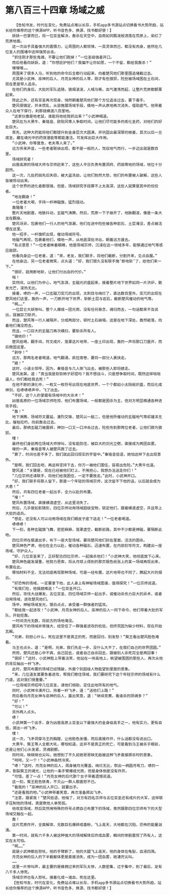 # 第八百三十四章 场域之威
        【告知书友，时代在变化，免费站点难以长存，手机app多书源站点切换看书大势所趋，站长给你推荐的这个换源APP，听书音色多、换源、找书都好使！】
       妖妖一巴掌而已，将一位亚圣解决，轰杀在天空中，血雨如同瓢泼般洒落在荒原上，染红了荒原地面。
       这一次出手具备强大的震慑力，让周围的人都惊悚，一具灵体而已，都没有肉身，居然在几位圣人的围堵中这样强势出击。
       “抓住刚才那些鬼魂，不要让他们跑掉！”一位圣级强者开口。
       而后他看向妖妖，道：“你想庇护他们？我偏不让你如愿，一个不留，都给我轰杀！”
       嗖嗖嗖……
       周围来了很多人马，听到他的命令后全都行动起来，向着楚风他们那里围追堵截过去。
       尤其是小武神、巫神的后人、月亮女神的后人等，刚才有些狼狈，险些被场域困在土石间，现在更是带人追杀。
       在他们的身后，大批的军队追随，狼烟滚滚，人喊马嘶，血气激荡而起，让整片荒原都颤栗起来。
       除此之外，还有亚圣再次现身，悄然朝着楚风他们那个方位追击过去，要下毒手。
       楚风很镇定，并未慌乱，从容施展场域手段，倏地一声从原地再次消失，借助底气，他带着众人在地下穿行，刹那就横渡八百里地。
       “这家伙像是地老鼠，谁能将他给我抓出来？”小武神喊道。
       楚风在为大黑牛、秦珞音、欧阳风等人争取时间，让他们尽可能多的炼化圣药，对他们的好处巨大。
       首先，这种大药能将他们都提升到金身层次大圆满，并巩固出最深厚的根基，其次以后一旦成圣，藏在魂光中的药效潜能等都能激活，可发挥出巨大作用。
       “小武神，你等莫急，老夫等人来了。”
       远方传来声音，一些老者联袂出现，都不是一般的人，驾驭地气而行，一步迈出就是数百里。
       场域研究者！
       凶兽高原的场域大师与宗师赶来了，这些人平日负责布置洞府、药田等地的场域，地位十分超然。
       这一次，几处药田先后失窃，被大盗洗劫，让他们勃然大怒，他们的布置被人破解，这些人皆被惊动出来。
       这个世界的进化者都很强，但是，场域研究手段算不上太高深，这些人就算是其中的佼佼者。
       “地龙翻身！”
       一位老者大喝，手持一杆神磁旗，猛烈摇动。
       轰隆隆！
       整片天地剧震，地脉抖动，玄磁气沸腾，然后，荒原一下子崩开了，地脉翻滚，像是一条大龙在翻身。
       楚风讶异，包裹他们一行人的地气泄漏，他们在途中险些被各种岩石、土层淹没，差点被活埋在这里。
       他一招手，一杆旗帜出现，催动场域符号。
       地磁气再现，包裹着他们，倏地一声，从地底深处冲出，朝着远方遁去。
       “有点意思！”一位老者眯着眼睛，他是场域宗师，沉浸在这一领域多年，能够通过地气等感应敌踪。
       他看向身边一位老者，道：“来，老友，我们联手，将他们截断，分割开来，见点血腥。”
       在他身边，另一位老者微笑，点头道：“好，我们很久没有联手施‘断地斩’了，给他们来一下。”
       “很好，就用断地斩，让他们付出血的代价。”
       嗡！
       突然间，以他们为中心，地气澎湃，玄磁光炽盛起来，接着整片地下世界如同一片洪炉，散发光芒，滚热无比。
       接着，哧的一声，一口玄磁刀突兀的出现，太刺目与绚烂了，直达数百里外，突兀的出现在楚风他们这里，轰的一声，一刀断开地下世界，斩断土层与岩石，截断楚风催动的地气等。
       “啊……”
       一位昆仑大妖惨叫，整个人爆成一团光雨，没有任何悬念，魂归而去，一句话都来不及说出，就被巨刀斩开。
       而且，楚风等一行人被隔开，分成两部分，顿时土石崩塌，这是在地下深处，轰然砸落，向着他们淹没而去。
       而且，一口巨大的玄磁刀再次横扫，要斩杀所有人。
       “镇地印！”
       楚风低喝，翻手间，符文成片，笼罩这片地带，一座土印出现，轰的一声将那口刀震开，而后稳固这里。
       “剥夺！”
       远方，那两名老者喝道，地气翻涌，疯狂席卷，要将一部分人裹挟走。
       “娘！”
       这时，小道士惊呼，因为，秦珞音与几人倒飞出去，被那些人即将掳走。
       楚风发飙，道：“真当我是软软柿子好捏吗？我不想战斗，只是想争取时间，既然这样咄咄逼人，你们都给我去死！”
       在他不断的演化中，一枚又一枚符号出现在地底世界，一个个都如小太阳般炽盛，而后化成神剑，在哧哧哧声中，飞了出去。
       “不好，这个人的掌握有场域中的大杀术！”
       凶兽高原的一位场域宗师吃惊，他们布置场域，一般都是困杀为主，但对方明显精通各种进攻手段。
       “轰！”
       地下沸腾，场域符文蔓延，激烈交锋，楚风以一敌二，但是他所催动的玄磁地气等却雄浑无比，摧枯拉朽，向前轰击过去。
       最后，那柄玄磁刀被震碎，神剑一口又一口冲击过去，险些伤到那两位老者，让他们颇为狼狈。
       噗！
       最终他们身前两位场域大师惨叫，没有能防住，被巨大的剑光立劈，直接成为两团血雾。
       嗖的一声，秦珞音等人被楚风救了过去。
       “算了，时间也差不多了，我们就此回归现实的宇宙中。”秦珞音低语，她怕这样下去出现意外。
       “是啊，我们回去吧，再这样坚持下去，你万一被他们围住，容易出危险。”大黑牛也道。
       楚风道：“关键是，现在已经被他们盯上，不用担心，我想办法送走你们！”
       “几位宗师还请联手，将他们给我困住，一定不要放走。”此时，小武神开口。
       “好，我们联手将那人留下，那是一个年轻的场域宗师，这次留不下他的话，以后就会成为大患！”
       然后，共有四位老者一起出手，全力以赴的布置。
       “嗖！”
       楚风布置场域，直接横渡虚空，从这里消失了。
       然后，几乎是如影随形，四位宗师动用场域超级宝物，锁定他们，跟着横渡虚空，并且带上大批的追兵。
       “想走，还没有人可以动用场域在我们眼皮子底下逃走！”一位老者喝道。
       哧哧哧！
       下一刻，各种玄磁旗飞舞，密密麻麻，笼罩虚空，截断前路，其中不少都是神磁，要隔断此地。
       四位宗师在极速出手，布下一座大型场域，要将楚风他们封在里面，活活的困杀。
       楚风神色严肃，他也在全力以赴，催动各种磁石，迅速布置，在内部刻写符文，构建出一座场域，守护众人。
       “好，几位亚圣来了，正好配合四位宗师，一起擒杀他们！”小武神大笑，他彻底放下心来。
       楚风神色越发凝重，他努力思索，将从月球上得到的那页银色纸张上的某一场域再现出来，布置在此。
       哪怕材料不全，无法彻底再现那种场域，可是一经布置，这片地带也不同了，腾起大片的烟云。
       “好恐怖的场域，一定要拿下他，此人身上有神秘场域图谱，值得探究！”一位宗师说道。
       “有我们在，他插翅难逃！”一位亚圣开口。
       然后，攻伐大战爆发，五位亚圣、四位场域宗师一起出手，或催动杀伤力巨大的异术，或者动用场域，进攻楚风他们。
       场中，神秘场域发光，银白点点，承受着一群强者的猛攻。
       “都给我一起进攻！”小武神、月亮女神的后人、巫神的后人一同下命令，他们带着大批的军队，开始狂轰。
       一时间流光无数，将前方的场地淹没。
       楚风布下的场域非常强大，经受住了一群强者进攻的检验，但终究因为缺少材料，现在开始瓦解。
       “兄弟，别担心什么，死在这里不是真正的死，而是回归，别发愁！”獒王看出楚风脸色难看。
       马王也点头，道：“是啊，兄弟，我们先走一步，没什么大不了，在我们自己的世界团圆。”
       然而，楚风还是心中不爽，自己回去，或者自己自杀回去，跟被别人杀死完全是两回事！
       “很好！”这时，小武神脸上带着淡笑，他站在一块高地上，眺望被围困的那些人，再次从他的背后抽出一杆飞矛。
       此时，楚风布置的场域已经残破，外面个别超级人物能望到里面的景象。
       “来，几位道友莫要急着进攻，帮我们稳住场域，我们要研究下这个年轻宗师的场域有什么门道，这对我们很重要。”
       一位场域宗师招呼几位亚圣，请他们相助，定住此地所有的地气。
       同时，小武神冷漠开口，拎着一杆飞矛，道：“送他们上路！”
       而后看向月亮女神与巫神的后人，露出笑意，道：“继续竞赛，看谁杀的阴魂多？”
       “好！”
       “可以！”
       另外两人点头。
       哧！
       小武神第一个出手，身为凶兽高原上亚圣以下最强大的金身级高手之一，他有实力，更有自信，掷出一杆飞矛。
       噗！
       这一次，飞矛洞穿马王的胸膛，让他脸色发僵，而后直接炸开，什么话都没有说出口。
       大黑牛、獒王等人全都大吼，哪怕知道，这并不是真正的死亡，可是看到马王被杀于眼前，还是让他们心头发紧，灵魂剧颤。
       同时间，映晓晓也尖叫，她想到了不久前她哥哥映无敌被这种飞矛直接掷杀时的景象。
       “呵呵，又一个！”小武神森然冷笑。
       “哧！”这时，月亮女神的后人，周身被月光覆盖，绚烂无比，祭出一柄圆月弯刀，哧的一声，割裂獒王的魂光，让他的一条手臂爆成光雨，但是身体倒是没有炸开。
       “可惜，差了一点！”月亮女神的后代那个女子带着遗憾说道。
       这一刻，獒王脸色铁青，不灭山一群人都震怒不已。
       “看我的！”巫神的后人开口，就要出手。
       “还是看我的吧。”小武神带着笑意，再次准备掷出飞矛。
       “注意，跟紧我！”楚风低语，他恼了，对方有四名宗师与五位亚圣还有成片的大军，这样联手压制他的场域，真是欺他人单势孤。
       他改变场域，然后突然用特殊的符号点燃自己布置下的场域，竟然跟那四位宗师布下的大型场域交融在一起。
       轰！
       这片荒原炸开，全面解体，无数巨石爆碎成齑粉，飞上高天，大地都在沉陷，恐怖的能量汹涌。
       第一时间，就有六千多人被这种强大的场域解体后炸成血雾，瞬间的惨剧震惊了所有人，这实在太可怕。
       “啊……”
       就是小武神都在怒吼，他的手臂断了，他的大腿飞上高天，他的身体在龟裂，血液四溅。
       月亮女神的后人的下半截躯体更是直接消失，成为一团血雾，她凄厉尖叫。
       ……
       这里一片惨叫声，最主要的是蜂拥过来的军队太惨，人数密集，过于集中，到了最后，足有八千多人惨死。
       场域宗师也有人怒吼，接着化成一滩血，死在这里。
       【告知书友，时代在变化，免费站点难以长存，手机app多书源站点切换看书大势所趋，站长给你推荐的这个换源APP，听书音色多、换源、找书都好使！】